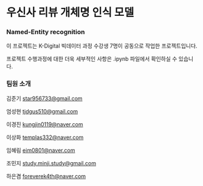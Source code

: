 # 우신사 리뷰 개체명 인식 모델
### Named-Entity recognition

이 프로젝트는 K-Digital 빅데이터 과정 수강생 7명이 공동으로 작업한 프로젝트입니다.

프로젝트 수행과정에 대한 더욱 세부적인 사항은 .ipynb 파일에서 확인하실 수 있습니다.

### 팀원 소개
김준기 star956733@gmail.com

엄성현 tjdgus510@gmail.com

이경진 kungjin0119@naver.com

이상화 templas332@naver.com

임혜림 eim0801@naver.com

조민지 study.minji.study@gmail.com

하은겸 foreverek4th@naver.com
